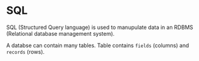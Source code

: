 # SQL

SQL (Structured Query language) is used to manupulate data in an RDBMS (Relational database management system). 



A databse can contain many tables. Table contains `fields` (columns) and `records` (rows).
